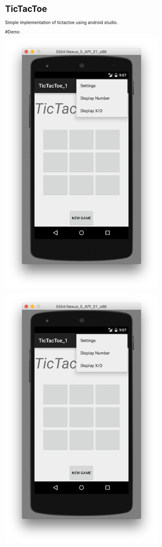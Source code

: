 # TicTacToe
Simple implementation of tictactoe using android studio.

#Demo


![](https://github.com/WenhaoWu/TicTacToe/blob/master/DemoPic/DemoPic1.png)

![](https://github.com/WenhaoWu/TicTacToe/blob/master/DemoPic/DemoPic1.png)

